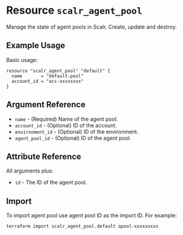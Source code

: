 
# Resource `scalr_agent_pool` 

Manage the state of agent pools in Scalr. Create, update and destroy.

## Example Usage

Basic usage:

```hcl
resource "scalr_agent_pool" "default" {
  name       = "default-pool"
  account_id = "acc-xxxxxxxx"
}
```

## Argument Reference

* `name` - (Required) Name of the agent pool.
* `account_id` - (Optional) ID of the account.
* `environment_id` - (Optional) ID of the environment.
* `agent_pool_id` - (Optional) ID of the agent pool.

## Attribute Reference

All arguments plus:

* `id` - The ID of the agent pool.

## Import

To import agent pool use agent pool ID as the import ID. For example:

```shell
terraform import scalr_agent_pool.default apool-xxxxxxxxx
```
